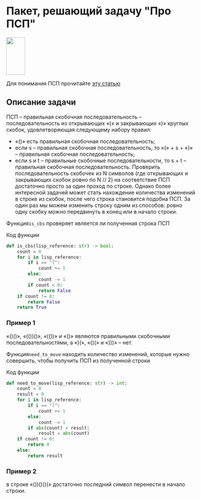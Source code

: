 # **Пакет, решающий задачу "Про ПСП"**

<img height="100" src="https://upload.wikimedia.org/wikipedia/commons/thumb/f/fa/Parentesi_Tonde.svg/1200px-Parentesi_Tonde.svg.png" width="50"/>

Для понимания ПСП прочитайте
[эту статью](https://ru.wikipedia.org/wiki/%D0%9F%D1%80%D0%B0%D0%B2%D0%B8%D0%BB%D1%8C%D0%BD%D0%B0%D1%8F_%D1%81%D0%BA%D0%BE%D0%B1%D0%BE%D1%87%D0%BD%D0%B0%D1%8F_%D0%BF%D0%BE%D1%81%D0%BB%D0%B5%D0%B4%D0%BE%D0%B2%D0%B0%D1%82%D0%B5%D0%BB%D1%8C%D0%BD%D0%BE%D1%81%D1%82%D1%8C)

## **Описание задачи**

ПСП – правильная скобочная последовательность – последовательность из открывающих «(« и закрывающих «)» круглых скобок,
удовлетворяющая следующему набору правил:
- «()» есть правильная скобочная последовательность;
- если s – правильная скобочная последовательность, то «(» + s + «)» – правильная скобочная последовательность;
- если s и t – правильные скобочные последовательности, то s + t – правильная скобочная последовательность.
Проверить последовательность скобочек из N символов (где открывающих и закрывающих скобок ровно по N // 2) на
соответствие ПСП достаточно просто за один проход по строке. Однако более интересной задачей может стать нахождение
количества изменений в строке из скобок, после чего строка становится подобна ПСП. За один раз мы можем изменить
строку одним из способов: ровно одну скобку можно передвинуть в конец или в начало строки.

Функция```is_cbs``` проверяет является ли полученная строка ПСП

Код функции
```python
def is_cbs(lisp_reference: str) -> bool:
    count = 0
    for i in lisp_reference:
        if i == "(":
            count += 1
        else:
            count -= 1
        if count < 0:
            return False
    if count != 0:
        return False
    return True
```

### **Пример 1**
 «()()», «(())()», «(())» и «()» являются правильными скобочными последовательностями,
а «)(», «()(» и «)))» – нет.

Функция```need_to_move``` находить количество изменений, которые нужно совершить, чтобы получить ПСП из полученной строки

Код функции
```python
def need_to_move(lisp_reference: str) -> int:
    count = 0
    result = 0
    for i in lisp_reference:
        if i == "(":
            count += 1
        else:
            count -= 1
        if abs(count) > result:
            result = abs(count)
    if count != 0:
        return 0
    else:
        return result

```

### **Пример 2**
в строке «())()()(» достаточно последний символ перенести в начало строки.





